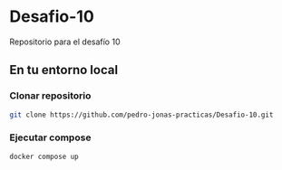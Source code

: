 # Desafio-10
Repositorio para el desafío 10

## En tu entorno local

### Clonar repositorio
```bash
git clone https://github.com/pedro-jonas-practicas/Desafio-10.git
```
### Ejecutar compose
```bash
docker compose up
```